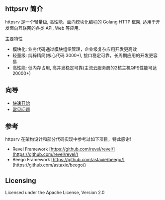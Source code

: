 ## httpsrv 简介

httpsrv 是一个轻量级, 高性能，面向模块化编程的 Golang HTTP 框架, 适用于开发面向互联网的各类 API, Web 等应用.

主要特性

* 模块化: 业务代码通过模块组织管理，企业级复杂应用开发更高效
* 轻量级: 纯粹精简(核心代码 3000+), 接口稳定可靠，长周期应用的开发更容易
* 高性能: 低内存占用, 高并发稳定可靠(主流云服务商的2核主机QPS性能可达 20000+)


## 向导
* [快速开始](start.md)
* [常见问题](qa.md)


## 参考

httpsrv 在架构设计和部分代码实现中参考过如下项目，特此感谢!

* Revel Framework [https://github.com/revel/revel/](https://github.com/revel/revel/)
* Beego Framework [https://github.com/astaxie/beego/](https://github.com/astaxie/beego/)

## Licensing
Licensed under the Apache License, Version 2.0

